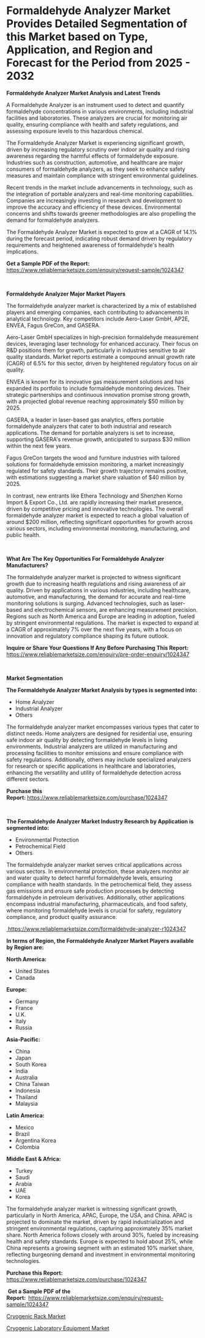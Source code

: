 <p><h1>Formaldehyde Analyzer Market Provides Detailed Segmentation of this Market based on Type, Application, and Region and Forecast for the Period from 2025 - 2032</h1></p><p><strong>Formaldehyde Analyzer Market Analysis and Latest Trends</strong></p>
<p><p>A Formaldehyde Analyzer is an instrument used to detect and quantify formaldehyde concentrations in various environments, including industrial facilities and laboratories. These analyzers are crucial for monitoring air quality, ensuring compliance with health and safety regulations, and assessing exposure levels to this hazardous chemical. </p><p>The Formaldehyde Analyzer Market is experiencing significant growth, driven by increasing regulatory scrutiny over indoor air quality and rising awareness regarding the harmful effects of formaldehyde exposure. Industries such as construction, automotive, and healthcare are major consumers of formaldehyde analyzers, as they seek to enhance safety measures and maintain compliance with stringent environmental guidelines. </p><p>Recent trends in the market include advancements in technology, such as the integration of portable analyzers and real-time monitoring capabilities. Companies are increasingly investing in research and development to improve the accuracy and efficiency of these devices. Environmental concerns and shifts towards greener methodologies are also propelling the demand for formaldehyde analyzers. </p><p>The Formaldehyde Analyzer Market is expected to grow at a CAGR of 14.1% during the forecast period, indicating robust demand driven by regulatory requirements and heightened awareness of formaldehyde's health implications.</p></p>
<p><strong>Get a Sample PDF of the Report:&nbsp;</strong> <a href="https://www.reliablemarketsize.com/enquiry/request-sample/1024347?utm_campaign=973&utm_medium=2&utm_source=Github&utm_content=ia&utm_term=05032025&utm_id=formaldehyde-analyzer">https://www.reliablemarketsize.com/enquiry/request-sample/1024347</a></p>
<p>&nbsp;</p>
<p><strong>Formaldehyde Analyzer Major Market Players</strong></p>
<p><p>The formaldehyde analyzer market is characterized by a mix of established players and emerging companies, each contributing to advancements in analytical technology. Key competitors include Aero-Laser GmbH, AP2E, ENVEA, Fagus GreCon, and GASERA.</p><p>Aero-Laser GmbH specializes in high-precision formaldehyde measurement devices, leveraging laser technology for enhanced accuracy. Their focus on R&D positions them for growth, particularly in industries sensitive to air quality standards. Market reports estimate a compound annual growth rate (CAGR) of 6.5% for this sector, driven by heightened regulatory focus on air quality.</p><p>ENVEA is known for its innovative gas measurement solutions and has expanded its portfolio to include formaldehyde monitoring devices. Their strategic partnerships and continuous innovation promise strong growth, with a projected global revenue reaching approximately $50 million by 2025.</p><p>GASERA, a leader in laser-based gas analytics, offers portable formaldehyde analyzers that cater to both industrial and research applications. The demand for portable analyzers is set to increase, supporting GASERA's revenue growth, anticipated to surpass $30 million within the next few years.</p><p>Fagus GreCon targets the wood and furniture industries with tailored solutions for formaldehyde emission monitoring, a market increasingly regulated for safety standards. Their growth trajectory remains positive, with estimations suggesting a market share valuation of $40 million by 2025.</p><p>In contrast, new entrants like Ethera Technology and Shenzhen Korno Import & Export Co., Ltd. are rapidly increasing their market presence, driven by competitive pricing and innovative technologies. The overall formaldehyde analyzer market is expected to reach a global valuation of around $200 million, reflecting significant opportunities for growth across various sectors, including environmental monitoring, manufacturing, and public health.</p></p>
<p>&nbsp;</p>
<p><strong>What Are The Key Opportunities For Formaldehyde Analyzer Manufacturers?</strong></p>
<p><p>The formaldehyde analyzer market is projected to witness significant growth due to increasing health regulations and rising awareness of air quality. Driven by applications in various industries, including healthcare, automotive, and manufacturing, the demand for accurate and real-time monitoring solutions is surging. Advanced technologies, such as laser-based and electrochemical sensors, are enhancing measurement precision. Regions such as North America and Europe are leading in adoption, fueled by stringent environmental regulations. The market is expected to expand at a CAGR of approximately 7% over the next five years, with a focus on innovation and regulatory compliance shaping its future outlook.</p></p>
<p><strong>Inquire or Share Your Questions If Any Before Purchasing This Report:</strong> <a href="https://www.reliablemarketsize.com/enquiry/pre-order-enquiry/1024347?utm_campaign=973&utm_medium=2&utm_source=Github&utm_content=ia&utm_term=05032025&utm_id=formaldehyde-analyzer">https://www.reliablemarketsize.com/enquiry/pre-order-enquiry/1024347</a></p>
<p>&nbsp;</p>
<p><strong>Market Segmentation</strong></p>
<p><strong>The Formaldehyde Analyzer Market Analysis by types is segmented into:</strong></p>
<p><ul><li>Home Analyzer</li><li>Industrial Analyzer</li><li>Others</li></ul></p>
<p><p>The formaldehyde analyzer market encompasses various types that cater to distinct needs. Home analyzers are designed for residential use, ensuring safe indoor air quality by detecting formaldehyde levels in living environments. Industrial analyzers are utilized in manufacturing and processing facilities to monitor emissions and ensure compliance with safety regulations. Additionally, others may include specialized analyzers for research or specific applications in healthcare and laboratories, enhancing the versatility and utility of formaldehyde detection across different sectors.</p></p>
<p><strong>Purchase this Report:&nbsp;</strong><a href="https://www.reliablemarketsize.com/purchase/1024347?utm_campaign=973&utm_medium=2&utm_source=Github&utm_content=ia&utm_term=05032025&utm_id=formaldehyde-analyzer">https://www.reliablemarketsize.com/purchase/1024347</a></p>
<p>&nbsp;</p>
<p><strong>The Formaldehyde Analyzer Market Industry Research by Application is segmented into:</strong></p>
<p><ul><li>Environmental Protection</li><li>Petrochemical Field</li><li>Others</li></ul></p>
<p><p>The formaldehyde analyzer market serves critical applications across various sectors. In environmental protection, these analyzers monitor air and water quality to detect harmful formaldehyde levels, ensuring compliance with health standards. In the petrochemical field, they assess gas emissions and ensure safe production processes by detecting formaldehyde in petroleum derivatives. Additionally, other applications encompass industrial manufacturing, pharmaceuticals, and food safety, where monitoring formaldehyde levels is crucial for safety, regulatory compliance, and product quality assurance.</p></p>
<p><a href="https://www.reliablemarketsize.com/formaldehyde-analyzer-r1024347?utm_campaign=973&utm_medium=2&utm_source=Github&utm_content=ia&utm_term=05032025&utm_id=formaldehyde-analyzer">&nbsp;https://www.reliablemarketsize.com/formaldehyde-analyzer-r1024347</a></p>
<p><strong>In terms of Region, the Formaldehyde Analyzer Market Players available by Region are:</strong></p>
<p>
    <p> <strong> North America: </strong>
        <ul>
            <li>United States</li>
            <li>Canada</li>
        </ul>
        </p> 
    <p> <strong> Europe: </strong>
        <ul>
            <li>Germany</li>
            <li>France</li>
            <li>U.K.</li>
            <li>Italy</li>
            <li>Russia</li>
        </ul>
        </p> 
    <p> <strong> Asia-Pacific: </strong>
        <ul>
            <li>China</li>
            <li>Japan</li>
            <li>South Korea</li>
            <li>India</li>
            <li>Australia</li>
            <li>China Taiwan</li>
            <li>Indonesia</li>
            <li>Thailand</li>
            <li>Malaysia</li>
        </ul>
        </p> 
    <p> <strong> Latin America: </strong>
        <ul>
            <li>Mexico</li>
            <li>Brazil</li>
            <li>Argentina Korea</li>
            <li>Colombia</li>
        </ul>
        </p> 
    <p> <strong> Middle East & Africa: </strong>
        <ul>
            <li>Turkey</li>
            <li>Saudi</li>
            <li>Arabia</li>
            <li>UAE</li>
            <li>Korea</li>
        </ul>
    </p>
    </p>
<p><p>The formaldehyde analyzer market is witnessing significant growth, particularly in North America, APAC, Europe, the USA, and China. APAC is projected to dominate the market, driven by rapid industrialization and stringent environmental regulations, capturing approximately 35% market share. North America follows closely with around 30%, fueled by increasing health and safety standards. Europe is expected to hold about 25%, while China represents a growing segment with an estimated 10% market share, reflecting burgeoning demand and investment in environmental monitoring technologies.</p></p>
<p><strong>Purchase this Report: </strong><a href="https://www.reliablemarketsize.com/purchase/1024347?utm_campaign=973&utm_medium=2&utm_source=Github&utm_content=ia&utm_term=05032025&utm_id=formaldehyde-analyzer">https://www.reliablemarketsize.com/purchase/1024347</a></p>
<p>&nbsp;<strong>Get a Sample PDF of the Report:&nbsp;&nbsp;</strong><a href="https://www.reliablemarketsize.com/enquiry/request-sample/1024347?utm_campaign=973&utm_medium=2&utm_source=Github&utm_content=ia&utm_term=05032025&utm_id=formaldehyde-analyzer">https://www.reliablemarketsize.com/enquiry/request-sample/1024347</a></p>
<p><strong></strong></p>
<p><p><a href="https://github.com/djoeamakeh/Market-Research-Report-List-1/blob/main/cryogenic-rack-market.md?utm_campaign=973&utm_medium=2&utm_source=Github&utm_content=ia&utm_term=05032025&utm_id=formaldehyde-analyzer">Cryogenic Rack Market</a></p><p><a href="https://github.com/castoriffic/Market-Research-Report-List-5/blob/main/cryogenic-laboratory-equipment-market.md?utm_campaign=973&utm_medium=2&utm_source=Github&utm_content=ia&utm_term=05032025&utm_id=formaldehyde-analyzer">Cryogenic Laboratory Equipment Market</a></p></p>